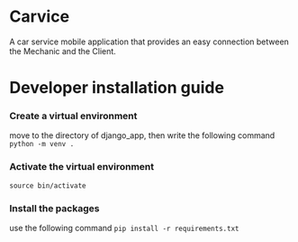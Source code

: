# Carvice
A car service mobile application that provides an easy connection between the Mechanic and the Client.


# Developer installation guide

### Create a virtual environment
move to the directory of django_app, then write the following command `python -m venv .`

### Activate the virtual environment
`source bin/activate`

### Install the packages
use the following command `pip install -r requirements.txt`
